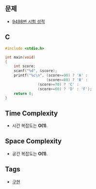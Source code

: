   ## 문제
- [9498번 시험 성적](https://www.acmicpc.net/problem/9498)

## C
```cpp
#include <stdio.h>

int main(void)
{
	int score;
	scanf("%d", &score);
	printf("%c\n", (score>=90) ? 'A' :
	               (score>=80) ? 'B' :
		       (score>=70) ? 'C' :
		       (score>=60) ? 'D' : 'F');
	return 0;
}
```

## Time Complexity
- 시간 복잡도는 <b>O(1)</b>.

## Space Complexity
- 공간 복잡도는 <b>O(1)</b>.

## Tags
- [구현](https://github.com/myoi-oj/baekjoon-oj#implementation)
